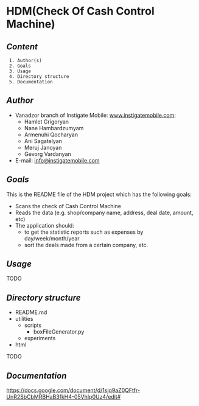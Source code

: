**HDM(Check Of Cash Control Machine)**
========

*Content*
--------

```
 1. Author(s)
 2. Goals
 3. Usage
 4. Directory structure
 5. Documentation
```

*Author*
--------

* Vanadzor branch of Instigate Mobile: www.instigatemobile.com:
  * Hamlet Grigoryan
  * Nane Hambardzumyam
  * Armenuhi Qocharyan 
  * Ani Sagatelyan
  * Meruj Janoyan
  * Gevorg Vardanyan
* E-mail: info@instigatemobile.com


*Goals*
--------

This is the README file of the HDM project which has the following goals:
 
* Scans the check of Cash Control Machine
* Reads the data (e.g. shop/company name, address, deal date, amount, etc)
* The application should:
    * to get the statistic reports such as expenses by day/week/month/year
    * sort the deals made from a certain company, etc.

*Usage*
--------

TODO

*Directory structure*
--------
* README.md 
* utilities
    * scripts
      - boxFileGenerator.py  
    * experiments
* html

TODO

*Documentation*
--------
https://docs.google.com/document/d/1sjq9aZ0QFtfr-UnR2SbCbMRBHaB3fkH4-05VhIp0Uz4/edit#
